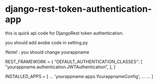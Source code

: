 # django-rest-token-authentication-app


this is quick api code for DjangoRest token authentication.

you should add avobe code in setting.py

!Note! : you should change yourappname 

REST_FRAMEWORK = {
    "DEFAULT_AUTHENTICATION_CLASSES": [
        "yourappname.authentication.JWTAuthentication",
    ],
}

INSTALLED_APPS = [
 ...
    'yourappname.apps.YourappnameConfig',
 ...
 ...
]
